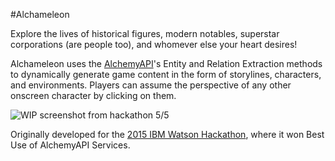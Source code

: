#Alchameleon

Explore the lives of historical figures, modern notables, superstar corporations (are people too), and whomever else your heart desires!

Alchameleon uses the [AlchemyAPI](http://www.alchemyapi.com/)'s Entity and Relation Extraction methods to dynamically generate game content in the form of storylines, characters, and environments. Players can assume the perspective of any other onscreen character by clicking on them.

![WIP screenshot from hackathon 5/5](http://usdivad.com/alchameleon_obamataxrelief.png)

Originally developed for the [2015 IBM Watson Hackathon](http://www.ibm.com/smarterplanet/us/en/ibmwatson/watson-hackathon.html), where it won Best Use of AlchemyAPI Services.